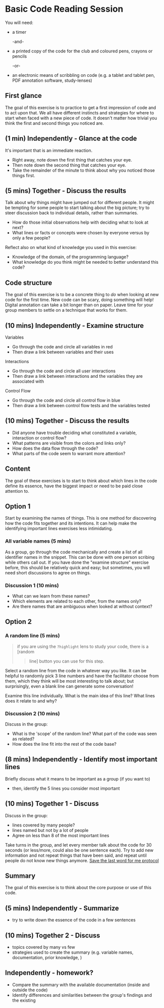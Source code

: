 # Basic Code Reading Session

You will need:

- a timer

  -and-

- a printed copy of the code for the club and coloured pens, crayons or pencils

  -or-

- an electronic means of scribbling on code (e.g. a tablet and tablet pen, PDF
  annotation software, study-lenses)

## First glance

The goal of this exercise is to practice to get a first impression of code and
to act upon that. We all have different instincts and strategies for where to
start when faced with a new piece of code. It doesn't matter how trivial you
think the first and second things you noticed are.

## (1 min) Independently - Glance at the code

It's important that is an immediate reaction.

- Right away, note down the first thing that catches your eye.
- Then note down the second thing that catches your eye.
- Take the remainder of the minute to think about why you noticed those things
  first.

## (5 mins) Together - Discuss the results

Talk about why things might have jumped out for different people. It might be
tempting for some people to start talking about the big picture; try to steer
discussion back to individual details, rather than summaries.

- How do those initial observations help with deciding what to look at next?
- What lines or facts or concepts were chosen by everyone versus by only a few
  people?

Reflect also on what kind of knowledge you used in this exercise:

- Knowledge of the domain, of the programming language?
- What knowledge do you think might be needed to better understand this code?

## Code structure

The goal of this exercise is to be a concrete thing to _do_ when looking at new
code for the first time. New code can be scary, doing something will help!
Digital annotation can take a bit longer than on paper. Leave time for your
group members to settle on a technique that works for them.

## (10 mins) Independently - Examine structure

Variables

- Go through the code and circle all variables in red
- Then draw a link between variables and their uses

Interactions

- Go through the code and circle all user interactions
- Then draw a link between interactions and the variables they are associated
  with

Control Flow

- Go through the code and circle all control flow in blue
- Then draw a link between control flow tests and the variables tested

## (10 mins) Together - Discuss the results

- Did anyone have trouble deciding what constituted a variable, interaction or
  control flow?
- What patterns are visible from the colors and links only?
- How does the data flow through the code?
- What parts of the code seem to warrant more attention?

## Content

The goal of these exercises is to start to think about which lines in the code
define its essence, have the biggest impact or need to be paid close attention
to.

## Option 1

Start by examining the names of things. This is one method for discovering how
the code fits together and its intentions. It can help make the identifying
important lines exercises less intimidating.

### All variable names (5 mins)

As a group, go through the code mechanically and create a list of all identifier
names in the snippet. This can be done with one person scribing while others
call out. If you have done the "examine structure" exercise before, this should
be relatively quick and easy; but sometimes, you will need short discussions to
agree on things.

### Discussion 1 (10 mins)

- What can we learn from these names?
- Which elements are related to each other, from the names only?
- Are there names that are ambiguous when looked at without context?

## Option 2

### A random line (5 mins)

> if you are using the `?highlight` lens to study your code, there is a [random
> > line] button you can use for this step.

Select a random line from the code in whatever way you like. It can be helpful
to randomly pick 3 line numbers and have the facilitator choose from them, which
they think will be most interesting to talk about; but surprisingly, even a
blank line can generate some conversation!

Examine this line individually. What is the main idea of this line? What lines
does it relate to and why?

### Discussion 2 (10 mins)

Discuss in the group:

- What is the 'scope' of the random line? What part of the code was seen as
  related?
- How does the line fit into the rest of the code base?

## (8 mins) Independently - Identify most important lines

Briefly discuss what it means to be important as a group (if you want to)

- then, identify the 5 lines you consider most important

## (10 mins) Together 1 - Discuss

Discuss in the group:

- lines covered by many people?
- lines named but not by a lot of people
- Agree on less than 8 of the most important lines

Take turns in the group, and let every member talk about the code for 30 seconds
(or less/more, could also be one sentence each). Try to add new information and
not repeat things that have been said, and repeat until people do not know new
things anymore.
[Save the last word for me protocol](https://lead.nwp.org/knowledgebase/save-the-last-word-for-me-protocol/)

## Summary

The goal of this exercise is to think about the core purpose or use of this
code.

## (5 mins) Independently - Summarize

- try to write down the essence of the code in a few sentences

## (10 mins) Together 2 - Discuss

- topics covered by many vs few
- strategies used to create the summary (e.g. variable names, documentation,
  prior knowledge, )

## Independently - homework?

- Compare the summary with the available documentation (inside and outside the
  code)
- Identify differences and similarities between the group's findings and the
  existing
